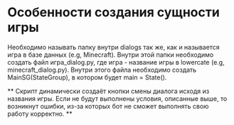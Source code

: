 # Особенности создания сущности игры

Необходимо называть папку внутри dialogs так же, как и называется игра в базе данных (e.g, Minecraft).
Внутри этой папки необходимо создать файл игра_dialog.py, где игра - название игры в lowercate (e.g, minecraft_dialog.py).
Внутри этого файла необходимо создать MainSG(StateGroup), в котором будет main = State().

** Скрипт динамически создаёт кнопки смены диалога исходя из названия игры. Если не будут выполнены условия, описанные выше, то возникнут ошибки, из-за которых бот не сможет выполнять свою работу корректно. **
